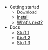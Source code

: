 <link rel="stylesheet" href="//cdn.jsdelivr.net/npm/docsify-sidebar-collapse/dist/sidebar.min.css" />

- Getting started
  - [Download](quickstart.md)
  - [Install](quickstart.md)
  - [What's next?](quickstart.md)
- Docs
  - [Stuff 1](quickstart.md)
  - [Stuff 2](quickstart.md)
  - [Stuff 3](quickstart.md)